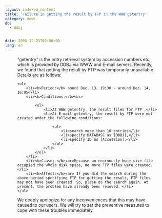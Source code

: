 ```yaml
---
layout: indexed_content
title: 'Failure in getting the result by FTP in the WWW getentry'
category: news
db:
  - ddbj


date: 2006-12-21T00:00:00
lang: en
---
```


<html>
<dd> "getentry" is the entry retrieval system by accession numbers etc, which is provided by DDBJ via WWW and E-mail servers. Recently, we found that getting the result by FTP was temporarily unavailable. Details are as follows:

    <ul>
        <li><b>Period:</b> aound Dec. 13, 19:30 - around Dec. 14, 16:05</li>
        <li><b>Conditions:</b><br>

            <ol>
                <li>At WWW getentry, the result files for FTP .</li>
                <li>At E-mail getentry, the result by FTP were not created under the following conditions:

                    <ul>
                        <li>search more than 10 entries</li>
                        <li>specify DATABASE as [DDBJ],</li>
                        <li>specify ID as [Accession],</li>
                    </ul>
                </li>
            </ol>
        </li>
        <li><b>Cause: </b><br>Because an enormously huge size file occupied the whole disk space, no more FTP files were created. </li>
        <li><b>Affect:</b><br> If you did the search during the above period specifying FTP for getting the result, FTP files may not have been created. So, plase do the search again. At present, the problem have already been removed. </li>
    </ul>
<dd> We deeply apologize for any inconveniences that this may have caused to our users. We will try to set the preventive measures to cope with these troubles immediately.</dd>
</dd>
</html>
